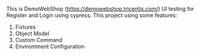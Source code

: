 This is DemoWebShop (https://demowebshop.tricentis.com/) UI testing for Register and Login using cypress.
This project using some features:
1. Fixtures 
2. Object Model
3. Custom Command
4. Environtment Configuration
